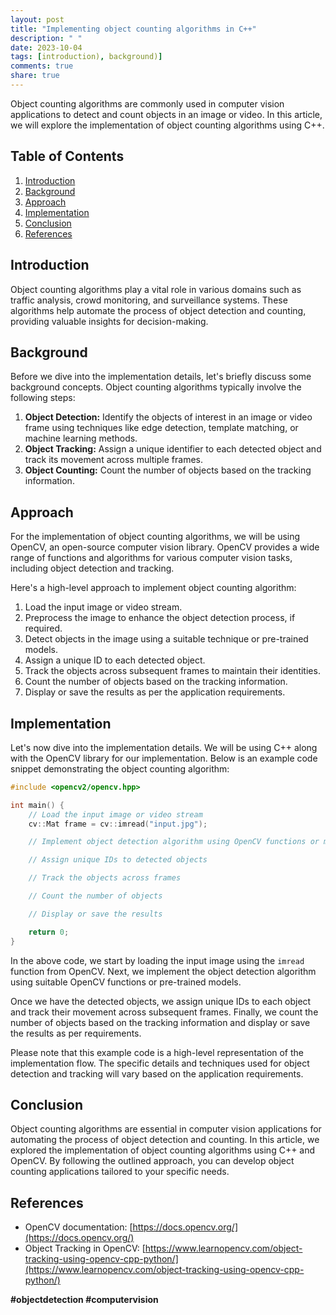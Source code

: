 ```yaml
---
layout: post
title: "Implementing object counting algorithms in C++"
description: " "
date: 2023-10-04
tags: [introduction), background)]
comments: true
share: true
---
```


Object counting algorithms are commonly used in computer vision applications to detect and count objects in an image or video. In this article, we will explore the implementation of object counting algorithms using C++. 

## Table of Contents
1. [Introduction](#introduction)
2. [Background](#background)
3. [Approach](#approach)
4. [Implementation](#implementation)
5. [Conclusion](#conclusion)
6. [References](#references)

## Introduction<a name="introduction"></a>
Object counting algorithms play a vital role in various domains such as traffic analysis, crowd monitoring, and surveillance systems. These algorithms help automate the process of object detection and counting, providing valuable insights for decision-making.

## Background<a name="background"></a>
Before we dive into the implementation details, let's briefly discuss some background concepts. Object counting algorithms typically involve the following steps:

1. **Object Detection:** Identify the objects of interest in an image or video frame using techniques like edge detection, template matching, or machine learning methods.
2. **Object Tracking:** Assign a unique identifier to each detected object and track its movement across multiple frames.
3. **Object Counting:** Count the number of objects based on the tracking information.

## Approach<a name="approach"></a>
For the implementation of object counting algorithms, we will be using OpenCV, an open-source computer vision library. OpenCV provides a wide range of functions and algorithms for various computer vision tasks, including object detection and tracking.

Here's a high-level approach to implement object counting algorithm:

1. Load the input image or video stream.
2. Preprocess the image to enhance the object detection process, if required.
3. Detect objects in the image using a suitable technique or pre-trained models.
4. Assign a unique ID to each detected object.
5. Track the objects across subsequent frames to maintain their identities.
6. Count the number of objects based on the tracking information.
7. Display or save the results as per the application requirements.

## Implementation<a name="implementation"></a>
Let's now dive into the implementation details. We will be using C++ along with the OpenCV library for our implementation. Below is an example code snippet demonstrating the object counting algorithm:

```cpp
#include <opencv2/opencv.hpp>

int main() {
    // Load the input image or video stream
    cv::Mat frame = cv::imread("input.jpg");

    // Implement object detection algorithm using OpenCV functions or models

    // Assign unique IDs to detected objects

    // Track the objects across frames

    // Count the number of objects

    // Display or save the results

    return 0;
}
```

In the above code, we start by loading the input image using the `imread` function from OpenCV. Next, we implement the object detection algorithm using suitable OpenCV functions or pre-trained models.

Once we have the detected objects, we assign unique IDs to each object and track their movement across subsequent frames. Finally, we count the number of objects based on the tracking information and display or save the results as per requirements.

Please note that this example code is a high-level representation of the implementation flow. The specific details and techniques used for object detection and tracking will vary based on the application requirements.

## Conclusion<a name="conclusion"></a>
Object counting algorithms are essential in computer vision applications for automating the process of object detection and counting. In this article, we explored the implementation of object counting algorithms using C++ and OpenCV. By following the outlined approach, you can develop object counting applications tailored to your specific needs. 

## References<a name="references"></a>
- OpenCV documentation: [https://docs.opencv.org/](https://docs.opencv.org/)
- Object Tracking in OpenCV: [https://www.learnopencv.com/object-tracking-using-opencv-cpp-python/](https://www.learnopencv.com/object-tracking-using-opencv-cpp-python/)

**#objectdetection #computervision**